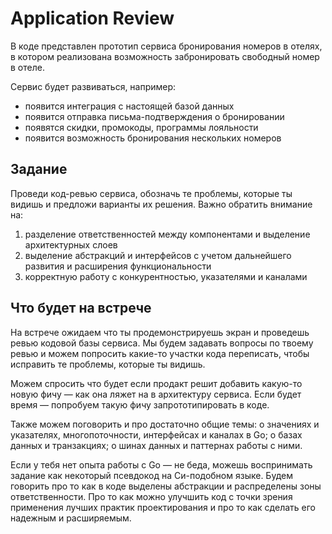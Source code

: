 # Application Review

В коде представлен прототип сервиса бронирования номеров в отелях,
в котором реализована возможность забронировать свободный номер в отеле.

Сервис будет развиваться, например:

- появится интеграция с настоящей базой данных
- появится отправка письма-подтверждения о бронировании
- появятся скидки, промокоды, программы лояльности
- появится возможность бронирования нескольких номеров

## Задание

Проведи код-ревью сервиса, обозначь те проблемы, которые ты видишь и предложи
варианты их решения. Важно обратить внимание на:

1) разделение ответственностей между компонентами и выделение архитектурных слоев
2) выделение абстракций и интерфейсов с учетом дальнейшего развития и расширения функциональности
3) корректную работу с конкурентностью, указателями и каналами

## Что будет на встрече

На встрече ожидаем что ты продемонстрируешь экран и проведешь ревью кодовой базы сервиса.
Мы будем задавать вопросы по твоему ревью и можем попросить какие-то участки кода переписать,
чтобы исправить те проблемы, которые ты видишь.

Можем спросить что будет если продакт решит добавить какую-то новую фичу — как она ляжет
на в архитектуру сервиса. Если будет время — попробуем такую фичу запрототипировать в коде.

Также можем поговорить и про достаточно общие темы: о значениях и указателях, многопоточности,
интерфейсах и каналах в Go; о базах данных и транзакциях; о шинах данных и паттернах работы с ними.

Если у тебя нет опыта работы с Go — не беда, можешь воспринимать задание как некоторый псевдокод на
Си-подобном языке. Будем говорить про то как в коде выделены абстракции и распределены зоны ответственности.
Про то как можно улучшить код с точки зрения применения лучших практик проектирования
и про то как сделать его надежным и расширяемым.
